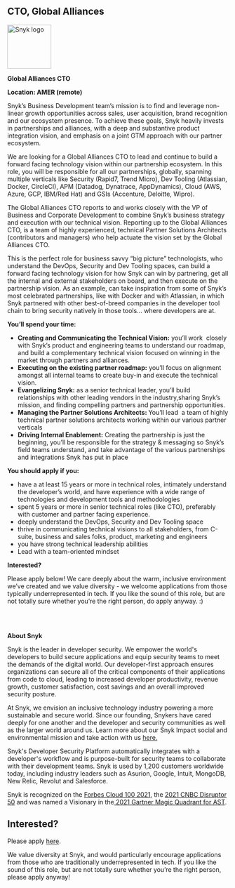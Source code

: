CTO, Global Alliances
---

<img src="https://res.cloudinary.com/snyk/image/upload/v1537345894/press-kit/brand/logo-black.png" width="100" alt="Snyk logo" />

<p><strong>Global Alliances CTO</strong></p>
<p><strong>Location: AMER (remote)</strong></p>
<p><span style="font-weight: 400;">Snyk’s Business Development team’s mission is to find and leverage non-linear growth opportunities across sales, user acquisition, brand recognition and our ecosystem presence. To achieve these goals, Snyk heavily invests in partnerships and alliances, with a deep and substantive product integration vision, and emphasis on a joint GTM approach with our partner ecosystem.</span></p>
<p><span style="font-weight: 400;">We are looking for a Global Alliances CTO to lead and continue to build a forward facing technology vision within our partnership ecosystem. In this role, you will be responsible for all our partnerships, globally, spanning multiple verticals like Security (Rapid7, Trend Micro), Dev Tooling (Atlassian, Docker, CircleCI), APM (Datadog, Dynatrace, AppDynamics), Cloud (AWS, Azure, GCP, IBM/Red Hat) and GSIs (Accenture, Deloitte, Wipro).</span></p>
<p><span style="font-weight: 400;">The Global Alliances CTO reports to and works closely with the VP of Business and Corporate Development to combine Snyk’s business strategy and execution with our technical vision. Reporting up to the Global Alliances CTO, is a team of highly experienced, technical Partner Solutions Architects (contributors and managers) who help actuate the vision set by the Global Alliances CTO.</span></p>
<p><span style="font-weight: 400;">This is the perfect role for business savvy “big picture” technologists, who understand the DevOps, Security and Dev Tooling spaces, can build a forward facing technology vision for how Snyk can win by partnering, get all the internal and external stakeholders on board, and then execute on the partnership vision. As an example, can take inspiration from some of Snyk’s most celebrated partnerships, like with Docker and with Atlassian, in which Snyk partnered with other best-of-breed companies in the developer tool chain to bring security natively in those tools… where developers are at.</span></p>
<p><strong>You’ll spend your time:</strong></p>
<ul>
<li style="font-weight: 400;"><strong>Creating and Communicating the Technical Vision:</strong><span style="font-weight: 400;"> you’ll work&nbsp; closely with Snyk’s product and engineering teams to understand our roadmap, and build a complementary technical vision focused on winning in the market through partners and alliances.</span></li>
<li style="font-weight: 400;"><strong>Executing on the existing partner roadmap:</strong><span style="font-weight: 400;"> you’ll focus on alignment amongst all internal teams to create buy-in and execute the technical vision.</span></li>
<li style="font-weight: 400;"><strong>Evangelizing Snyk:</strong><span style="font-weight: 400;"> as a senior technical leader, you’ll build relationships with other leading vendors in the industry,sharing Snyk’s mission, and finding compelling partners and partnership opportunities.</span></li>
<li style="font-weight: 400;"><strong>Managing the Partner Solutions Architects: </strong><span style="font-weight: 400;">You’ll lead&nbsp; a team of highly technical partner solutions architects working within our various partner verticals</span></li>
<li style="font-weight: 400;"><strong>Driving Internal Enablement:</strong><span style="font-weight: 400;"> Creating the partnership is just the beginning, you’ll be responsible for the strategy &amp; messaging so Snyk’s field teams understand, and take advantage of the various partnerships and integrations Snyk has put in place</span></li>
</ul>
<p><strong>You should apply if you:</strong></p>
<ul>
<li style="font-weight: 400;"><span style="font-weight: 400;">have a at least 15 years or more in technical roles, intimately understand the developer’s world, and have experience with a wide range of technologies and development tools and methodologies</span></li>
<li style="font-weight: 400;"><span style="font-weight: 400;">spent 5 years or more in senior technical roles (like CTO), preferably with customer and partner facing experience.&nbsp;</span></li>
<li style="font-weight: 400;"><span style="font-weight: 400;">deeply understand the DevOps, Security and Dev Tooling space</span></li>
<li style="font-weight: 400;"><span style="font-weight: 400;">thrive in communicating technical visions to all stakeholders, from C-suite, business and sales folks, product, marketing and engineers</span></li>
<li style="font-weight: 400;"><span style="font-weight: 400;">you have strong technical leadership abilities</span></li>
<li style="font-weight: 400;"><span style="font-weight: 400;">Lead with a team-oriented mindset</span></li>
</ul>
<p><strong>Interested?</strong></p>
<p><span style="font-weight: 400;">Please apply below! We care deeply about the warm, inclusive environment we’ve created and we value diversity - we welcome applications from those typically underrepresented in tech. If you like the sound of this role, but are not totally sure whether you’re the right person, do apply anyway. :)</span></p>
<p><br><br></p><div class="content-conclusion"><p><strong>About Snyk</strong></p>
<p><span style="font-weight: 400;">Snyk is the leader in developer security. We empower the world's developers to build secure applications and equip security teams to meet the demands of the digital world. Our developer-first approach ensures organizations can secure all of the critical components of their applications from code to cloud, leading to increased developer productivity, revenue growth, customer satisfaction, cost savings and an overall improved security posture.&nbsp;</span></p>
<p><span style="font-weight: 400;">At Snyk, we envision an inclusive technology industry powering a more sustainable and secure world.</span> <span style="font-weight: 400;">Since our founding, Snykers have cared deeply for one another and the developer and security communities as well as the larger world around us. Learn more about our Snyk Impact social and environmental mission and take action with us </span><a href="https://snyk.io/about/snyk-impact/"><span style="font-weight: 400;">here.</span></a></p>
<p><span style="font-weight: 400;">Snyk's Developer Security Platform automatically integrates with a developer's workflow and is purpose-built for security teams to collaborate with their development teams. Snyk is used by 1,200 customers worldwide today, including industry leaders such as Asurion, Google, Intuit, MongoDB, New Relic, Revolut and Salesforce.</span></p>
<p><span style="font-weight: 400;">Snyk is recognized on the </span><a href="https://www.forbes.com/cloud100/#6f24b5ba5f94"><span style="font-weight: 400;">Forbes Cloud 100 2021</span></a><span style="font-weight: 400;">, the </span><a href="https://www.cnbc.com/2021/05/25/these-are-the-2021-cnbc-disruptor-50-companies.html"><span style="font-weight: 400;">2021 CNBC Disruptor 50</span></a><span style="font-weight: 400;"> and was named a Visionary in the</span><a href="https://snyk.io/blog/snyk-visionary-2021-gartner-magic-quadrant-for-ast/"><span style="font-weight: 400;"> 2021 Gartner Magic Quadrant for AST</span></a><span style="font-weight: 400;">.</span></p></div>

Interested?
---

Please apply [here](https://boards.greenhouse.io/snyk/jobs/5810162002#app).

We value diversity at Snyk, and would particularly encourage applications from those who are traditionally underrepresented in tech.
If you like the sound of this role, but are not totally sure whether you’re the right person, please apply anyway!
